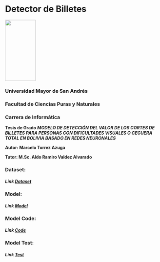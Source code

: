 # Detector de Billetes

<img src="https://upload.wikimedia.org/wikipedia/commons/thumb/d/d2/Umsa-logo.svg/1200px-Umsa-logo.svg.png" width="100" height="200" />


### Universidad Mayor de San Andrés
### Facultad de Ciencias Puras y Naturales
### Carrera de Informática

**Tesis de Grado**
***MODELO DE DETECCIÓN DEL VALOR DE LOS CORTES DE BILLETES PARA PERSONAS CON DIFICULTADES VISUALES O CEGUERA TOTAL EN BOLIVIA BASADO EN REDES NEURONALES*** 

**Autor: Marcelo Torrez Azuga**
<br>

**Tutor: M.Sc. Aldo Ramiro Valdez Alvarado**

### Dataset:

##### Link [Dataset](https://drive.google.com/drive/folders/1KB2NxNoTeXCSIV3vpU_VWuvEdpQiGwgx?usp=sharing "Dataset")

### Model:

##### Link [Model](https://drive.google.com/drive/folders/1k0eDJPYS3XDdlCKa1xR7yBaJIxI6CPaw?usp=sharing "Model")

### Model Code:

##### Link [Code](https://colab.research.google.com/drive/1K1o9kB1W78Oqvf8EQimfYPiKNlbXqKyQ?usp=sharing "Code")

### Model Test:

##### Link [Test](https://colab.research.google.com/drive/1A3o4ZAlareJNS_nrCWVz9RphrFZ4HTkB?usp=sharing "Test")